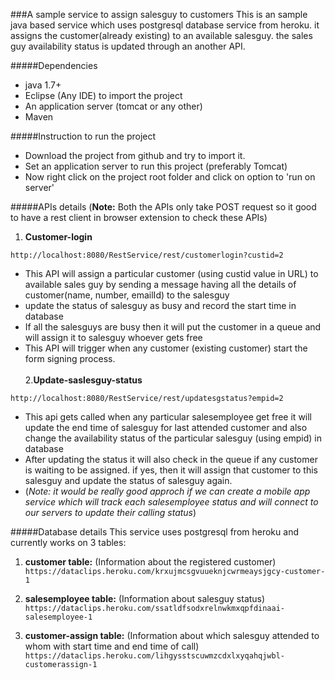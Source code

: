 ###A sample service to assign salesguy to customers
This is an sample java based service which uses postgresql database service from heroku. it assigns the customer(already existing) to an available salesguy. the sales guy availability status is updated through an another API.

#####Dependencies
*   java 1.7+
*   Eclipse (Any IDE) to import the project
*   An application server (tomcat or any other)
*   Maven
   
#####Instruction to run the project
*   Download the project from github and try to import it.
*   Set an application server to run this project (preferably Tomcat)
*   Now right click on the project root folder and click on option to 'run on server'

#####APIs details
(**Note:** Both the APIs only take POST request so it good to have a rest client in browser extension to check these APIs)
1. **Customer-login**
```
http://localhost:8080/RestService/rest/customerlogin?custid=2
```
*   This API will assign a particular customer (using custid value in URL) to available sales guy by sending a message having all the details of customer(name, number, emailId) to the salesguy
*   update the status of salesguy as busy and record the start time in database
*   If all the salesguys are busy then it will put the customer in a queue and will assign it to salesguy whoever gets free
*   This API will trigger when any customer (existing customer) start the form signing process.
<br><br>
2.**Update-saslesguy-status**
```
http://localhost:8080/RestService/rest/updatesgstatus?empid=2
```
*   This api gets called when any particular salesemployee get free it will update the end time of salesguy for last attended customer and also change the availability status of the particular salesguy (using empid) in database
*   After updating the status it will also check in the queue if any customer is waiting to be assigned. if yes, then it will assign that customer to this salesguy and update the status of salesguy again.
*   (*Note: it would be really good approch if we can create a mobile app service which will track each salesemployee status and will connect to our servers to update their calling status*)

#####Database details
This service uses postgresql from heroku and currently works on 3 tables:

1. **customer table:** (Information about the registered customer)
`https://dataclips.heroku.com/krxujmcsgvuueknjcwrmeaysjgcy-customer-1`
2. **salesemployee table:** (Information about salesguy status)
`https://dataclips.heroku.com/ssatldfsodxrelnwkmxqpfdinaai-salesemployee-1`

3. **customer-assign table:** (Information about which salesguy attended to whom with start time and end time of call)
`https://dataclips.heroku.com/lihgysstscuwmzcdxlxyqahqjwbl-customerassign-1`
